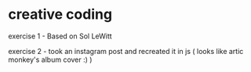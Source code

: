 # creative coding
 
 exercise 1 - Based on Sol LeWitt
 
 exercise 2 - took an instagram post and recreated it in js ( looks like artic monkey's album cover :) )
